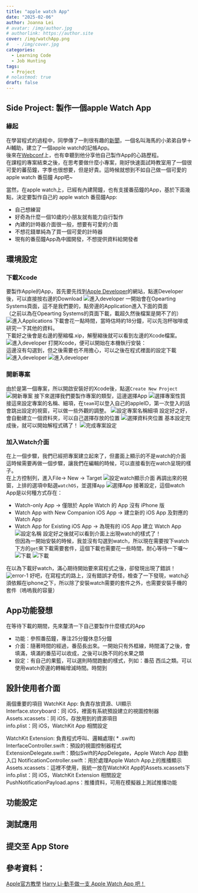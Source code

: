 ```yaml
---
title: "apple watch App"
date: "2025-02-06"
author: Joanna Lei
# avatar: /img/author.jpg
# authorlink: https://author.site
cover: /img/watchApp.png
#   - /img/cover.jpg
categories:
  - Learning Code
  - Job Hunting
tags:
  - Project
# nolastmod: true
draft: false
---
```


## Side Project: 製作一個apple Watch App

<!--more-->
### 緣起

在學習程式的過程中，同學傳了一則很有趣的[新聞](https://tw.news.yahoo.com/%E5%B0%8F%E4%B8%89%E8%80%8C%E5%B7%B2-%E8%87%AA%E5%AD%B8%E5%AF%AB%E7%A8%8B%E5%BC%8F%E5%8A%A0%E4%B8%8Aai%E5%8D%94%E5%8A%A9-%E6%88%90%E5%8A%9F%E9%96%8B%E7%99%BC%E8%A8%98%E5%B8%B3app-105802896.html?guccounter=1&guce_referrer=aHR0cHM6Ly93d3cuZ29vZ2xlLmNvbS8&guce_referrer_sig=AQAAAFH_AyM3oMtxdWPh1h1g9P0Kso1zZzkmXEtnPFqG79xjgVjN7Gr-toxih91nzpudiQ6T7NIxE138PeJUTiFdVhR7wGQjCqLOqPAw8yyBay0wr8dh1P6ULMFUOygoQ2CysW-TpQui5njS1W5EFFFxSSA346tvRup017kwFsl7d_Ur)，一個名叫海馬的小弟弟自學＋Ai輔助，建立了一個apple watch的記帳App。  
後來在[Webconf](https://webconf.tw/agenda)上，也有幸聽到他分享他自己製作App的心路歷程。  
在課程的專案結束之後，在思考要做什麼小專案，剛好快速面試時教室用了一個很可愛的蕃茄鐘，字季也很想要，但是好貴。這時候就想到不如自己做一個可愛的 apple watch 番茄鐘 App吧~  

當然，在apple watch上，已經有內建鬧鐘，也有支援番茄鐘的App，基於下面幾點，決定要製作自己的 apple watch 番茄鐘App:  
- 自己想練習
- 好奇為什麼一個10歲的小朋友就有能力自行製作
- 內建的計時器介面很一般，想要有可愛的介面
- 不想花錢單純為了買一個可愛的計時器
- 現有的番茄鐘App為中國開發，不想提供資料給開發者 

## 環境設定
### 下載Xcode
要製作Apple的App，首先要先找到[Apple Developer](https://developer.apple.com/)的網站，點進Developer後，可以直接按右邊的Download
![進入developer](/images/watchApp-0.png)
一開始會在Opearting Systems頁面，這不是我們要的，點旁邊的Application進入下面的頁面  
（之前以為在Opearting Systems的頁面下載，載超久然後檔案是開不了的）
![進入Applications](/images/watchApp-1.png)
下載會花一點時間，當時估時約18分鐘，可以先泡杯咖啡或研究一下其他的資料。  
下載好之後會是右邊的壓縮檔.xip，解壓縮後就可以看到左邊的Xcode檔案。  
![進入developer](/images/watchApp-2.png)
打開Xcode，便可以開始在本機執行安裝：  
這邊沒有勾選到，但之後需要也不用擔心，可以之後在程式裡面的設定下載
![進入developer](/images/watchApp-3.png)
![進入developer](/images/watchApp-4.png)

### 開新專案
由於是第一個專案，所以開啟安裝好的Xcode後，點選`Create New Project`
![開新專案](/images/creatProject-0.png)
接下來選擇我們要製作專案的類型，這邊選擇App
![選擇專案性質](/images/creatProject-1.png)
接這來設定專案的名稱、細項，在`team`可以登入自己的appleID，第一次登入的話會跳出設定的視窗，可以做一些外觀的調整。
![設定專案名稱細項](/images/creatProject-2.png)
設定好之好，會自動建立一個資料夾，可以自己選擇存放的位置
![選擇資料夾位置](/images/creatProject-3.png)
基本設定完成後，就可以開始解程式碼了！
![完成專案設定](/images/creatProject-4.png)

### 加入Watch介面
在上一個步驟，我們已經把專案建立起來了，但畫面上顯示的不是watch的介面  
這時候需要再做一個步驟，讓我們在編輯的時候，可以直接看到在watch呈現的樣子。  
在上方控制列，進入File-> New -> Target
![設定watch顯示介面](/images/targetWatch-0.png)
再調出來的視窗，上排的選項中點選`watchOS`，並選擇`App`
![選擇App](/images/targetWatch-1.png)
接著設定，這個watch App是以何種方式存在：  
- Watch-only App → 僅限於 Apple Watch 的 App 沒有 iPhone 版
- Watch App with New Companion iOS App → 建立新的 iOS App 及對應的 Watch App
- Watch App for Existing iOS App → 為現有的 iOS App 建立 Watch App
![設定名稱](/images/targetWatch-2.png)
設定好之後就可以看到介面上出現watch的樣式了！  
但因為一開始安裝的時候，我並沒有勾選到watch，所以現在需要按下watch下方的`get`來下載需要套件，這個下載也需要花一些時間，耐心等待一下囉～
![下載](/images/targetWatch-4.png)
![下載](/images/targetWatch-3.png)

在以為下載好watch，滿心期待開始要來寫程式之後，卻發現出現了錯誤！
![error-1](/images/watchError-1.png)
好吧，在寫程式的路上，沒有錯誤才奇怪，檢查了一下發現，watch必須依賴在iphone之下，所以除了安裝watch需要的套件之外，也需要安裝手機的套件（嗚嗚我的容量）

## App功能發想
在等待下載的期間，先來釐清一下自己要製作什麼樣式的App  
- 功能：參照番茄鐘，專注25分鐘休息5分鐘
- 介面：隨著時間的經過，番茄長出來。一開始只有外框線，時間滿了之後，會填滿，填滿的番茄可以收成，之後可以換不同的水果之類
- 設定：有自己的果籃，可以選則時間跑動的樣式，列如：番茄 西瓜之類。可以使用watch旁邊的轉輪增減時間。時間到



## 設計使用者介面

兩個重要的項目
WatchKit App: 負責存放資源、UI顯示  
Interface.storyboard：同 iOS，裡面有系統預設建立的視圖控制器  
Assets.xcassets：同 iOS，存放用到的資源項目  
info.plist：同 iOS，WatchKit App 相關設定  

WatchKit Extension: 負責程式呼叫、邏輯處理( * .swift)  
InterfaceController.swift：預設的視圖控制器程式  
ExtensionDelegate.swift：類似Swift的AppDelegate，Apple Watch App 啟動入口   NotificationController.swift：用於處理Apple Watch App上的推播顯示  
Assets.xcassets：這裡不使用，我統一放在WatchKit App的Assets.xcassets下  
info.plist：同 iOS，WatchKit Extension 相關設定  
PushNotificationPayload.apns：推播資料，可用在模擬器上測試推播功能  

## 功能設定

## 測試應用

## 提交至 App Store

## 參考資料：
[Apple官方教學](https://developer.apple.com/tutorials/swiftui)
[Harry Li-動手做一支 Apple Watch App 吧！](https://zhgchg.li/posts/e85d77b05061/)

